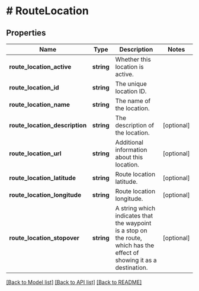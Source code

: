 # # RouteLocation

## Properties

Name | Type | Description | Notes
------------ | ------------- | ------------- | -------------
**route_location_active** | **string** | Whether this location is active. |
**route_location_id** | **string** | The unique location ID. |
**route_location_name** | **string** | The name of the location. |
**route_location_description** | **string** | The description of the location. | [optional]
**route_location_url** | **string** | Additional information about this location. | [optional]
**route_location_latitude** | **string** | Route location latitude. | [optional]
**route_location_longitude** | **string** | Route location longitude. | [optional]
**route_location_stopover** | **string** | A string which indicates that the waypoint is a stop on the route, which has the effect of showing it as a destination. | [optional]

[[Back to Model list]](../../README.md#models) [[Back to API list]](../../README.md#endpoints) [[Back to README]](../../README.md)
